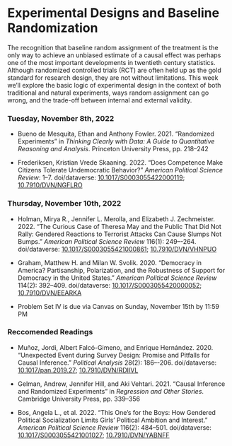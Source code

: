 Experimental Designs and Baseline Randomization
================

The recognition that baseline random assignment of the treatment is the
only way to achieve an unbiased estimate of a causal effect was perhaps
one of the most important developments in twentieth century statistics.
Although randomized controlled trials (RCT) are often held up as the
gold standard for research design, they are not without limitations.
This week we’ll explore the basic logic of experimental design in the
context of both traditional and natural experiments, ways random
assignment can go wrong, and the trade-off between internal and external
validity.

### Tuesday, November 8th, 2022

-   Bueno de Mesquita, Ethan and Anthony Fowler. 2021. “Randomized
    Experiments” in *Thinking Clearly with Data: A Guide to Quantitative
    Reasoning and Analysis*. Princeton University Press, pp. 218–242

-   Frederiksen, Kristian Vrede Skaaning. 2022. “Does Competence Make
    Citizens Tolerate Undemocratic Behavior?” *American Political
    Science Review*: 1–7. doi/dataverse:
    [10.1017/S0003055422000119](https://doi.org/10.1017/S0003055422000119);
    [10.7910/DVN/NGFLRO](https://dataverse.harvard.edu/dataset.xhtml?persistentId=doi:10.7910/DVN/NGFLRO)

### Thursday, November 10th, 2022

-   Holman, Mirya R., Jennifer L. Merolla, and Elizabeth J.
    Zechmeister. 2022. “The Curious Case of Theresa May and the Public
    That Did Not Rally: Gendered Reactions to Terrorist Attacks Can
    Cause Slumps Not Bumps.” *American Political Science Review* 116(1):
    249–-264. doi/dataverse:
    [10.1017/S0003055421000861](https://doi.org/10.1017/S0003055421000861);
    [10.7910/DVN/VHNPUO](https://dataverse.harvard.edu/dataset.xhtml?persistentId=doi:10.7910/DVN/VHNPUO)

-   Graham, Matthew H. and Milan W. Svolik. 2020. “Democracy in America?
    Partisanship, Polarization, and the Robustness of Support for
    Democracy in the United States.” *American Political Science Review*
    114(2): 392–409. doi/dataverse:
    [10.1017/S0003055420000052](https://doi.org/10.1017/S0003055420000052);
    [10.7910/DVN/EEARKA](https://dataverse.harvard.edu/dataset.xhtml?persistentId=doi:10.7910/DVN/EEARKA)

-   Problem Set IV is due via Canvas on Sunday, November 15th by 11:59
    PM

### Reccomended Readings

-   Muñoz, Jordi, Albert Falcó-Gimeno, and Enrique Hernández. 2020.
    “Unexpected Event during Survey Design: Promise and Pitfalls for
    Causal Inference.” *Political Analysis* 28(2): 186–-206.
    doi/dataverse:
    [10.1017/pan.2019.27](https://doi.org/10.1017/pan.2019.27);
    [10.7910/DVN/RDIIVL](https://doi.org/10.7910/DVN/RDIIVL)

-   Gelman, Andrew, Jennifer Hill, and Aki Vehtari. 2021. “Causal
    Inference and Randomized Experiments” in *Regression and Other
    Stories*. Cambridge University Press, pp. 339–356

-   Bos, Angela L., et al. 2022. “This One’s for the Boys: How Gendered
    Political Socialization Limits Girls’ Political Ambition and
    Interest.” *American Political Science Review* 116(2): 484–501.
    doi/dataverse:
    [10.1017/S0003055421001027](https://doi.org/10.1017/S0003055421001027);
    [10.7910/DVN/YABNFF](https://dataverse.harvard.edu/dataset.xhtml?persistentId=doi:10.7910/DVN/YABNFF)
